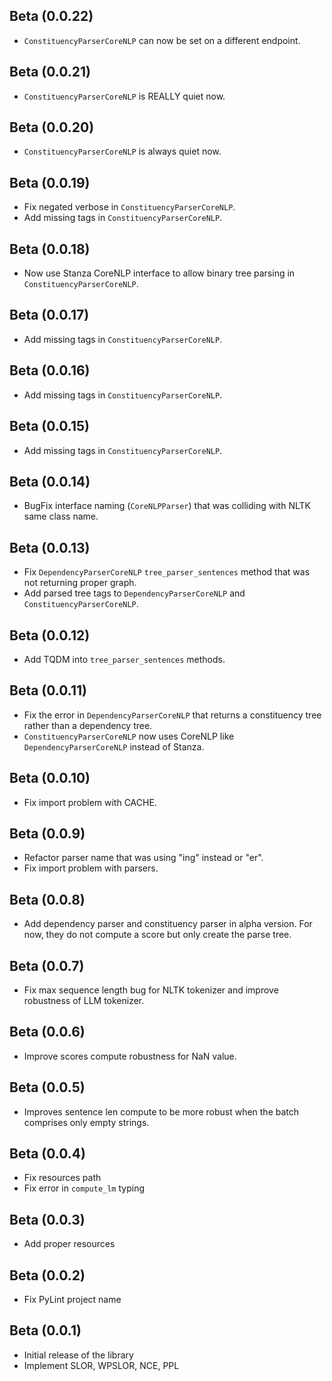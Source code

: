 ## Beta (0.0.22)

- `ConstituencyParserCoreNLP` can now be set on a different endpoint.

## Beta (0.0.21)

- `ConstituencyParserCoreNLP` is REALLY quiet now.

## Beta (0.0.20)

- `ConstituencyParserCoreNLP` is always quiet now.

## Beta (0.0.19)

- Fix negated verbose in `ConstituencyParserCoreNLP`.
- Add missing tags in `ConstituencyParserCoreNLP`.

## Beta (0.0.18)

- Now use Stanza CoreNLP interface to allow binary tree parsing in `ConstituencyParserCoreNLP`.

## Beta (0.0.17)

- Add missing tags in `ConstituencyParserCoreNLP`.

## Beta (0.0.16)

- Add missing tags in `ConstituencyParserCoreNLP`.

## Beta (0.0.15)

- Add missing tags in `ConstituencyParserCoreNLP`.

## Beta (0.0.14)

- BugFix interface naming (`CoreNLPParser`) that was colliding with NLTK same class name.

## Beta (0.0.13)

- Fix `DependencyParserCoreNLP` `tree_parser_sentences` method that was not returning proper graph.
- Add parsed tree tags to `DependencyParserCoreNLP` and `ConstituencyParserCoreNLP`.

## Beta (0.0.12)

- Add TQDM into `tree_parser_sentences` methods.

## Beta (0.0.11)

- Fix the error in `DependencyParserCoreNLP` that returns a constituency tree rather than a dependency tree.
- `ConstituencyParserCoreNLP` now uses CoreNLP like `DependencyParserCoreNLP` instead of Stanza.

## Beta (0.0.10)

- Fix import problem with CACHE.

## Beta (0.0.9)

- Refactor parser name that was using "ing" instead or "er".
- Fix import problem with parsers.

## Beta (0.0.8)

- Add dependency parser and constituency parser in alpha version. For now, they do not compute a score but only create
  the parse tree.

## Beta (0.0.7)

- Fix max sequence length bug for NLTK tokenizer and improve robustness of LLM tokenizer.

## Beta (0.0.6)

- Improve scores compute robustness for NaN value.

## Beta (0.0.5)

- Improves sentence len compute to be more robust when the batch comprises only empty strings.

## Beta (0.0.4)

- Fix resources path
- Fix error in `compute_lm` typing

## Beta (0.0.3)

- Add proper resources

## Beta (0.0.2)

- Fix PyLint project name

## Beta (0.0.1)

- Initial release of the library
- Implement SLOR, WPSLOR, NCE, PPL
